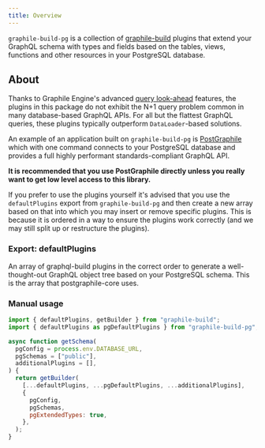 ```yaml
---
title: Overview
---
```


`graphile-build-pg` is a collection of [graphile-build](/graphile-build) plugins that extend
your GraphQL schema with types and fields based on the tables, views, functions
and other resources in your PostgreSQL database.

## About

Thanks to Graphile Engine's advanced [query look-ahead](../graphile-build/look-ahead) features, the plugins in this package do not exhibit the N+1 query problem common in many database-based GraphQL APIs. For all but the flattest GraphQL queries, these plugins typically outperform `DataLoader`-based solutions.

An example of an application built on `graphile-build-pg` is [PostGraphile](http://postgraphile.org) which with one command connects to your PostgreSQL database and provides a full highly performant standards-compliant GraphQL API.

**It is recommended that you use PostGraphile directly unless you really want to get low level access to this library.**

If you prefer to use the plugins yourself it's advised that you use the `defaultPlugins` export from `graphile-build-pg` and then create a new array based on that into which you may insert or remove specific plugins. This is because it is ordered in a way to ensure the plugins work correctly (and we may still split up or restructure the plugins).

### Export: defaultPlugins

An array of graphql-build plugins in the correct order to generate a well-thought-out GraphQL object tree based on your PostgreSQL schema. This is the array that postgraphile-core uses.

### Manual usage

```js
import { defaultPlugins, getBuilder } from "graphile-build";
import { defaultPlugins as pgDefaultPlugins } from "graphile-build-pg";

async function getSchema(
  pgConfig = process.env.DATABASE_URL,
  pgSchemas = ["public"],
  additionalPlugins = [],
) {
  return getBuilder(
    [...defaultPlugins, ...pgDefaultPlugins, ...additionalPlugins],
    {
      pgConfig,
      pgSchemas,
      pgExtendedTypes: true,
    },
  );
}
```
